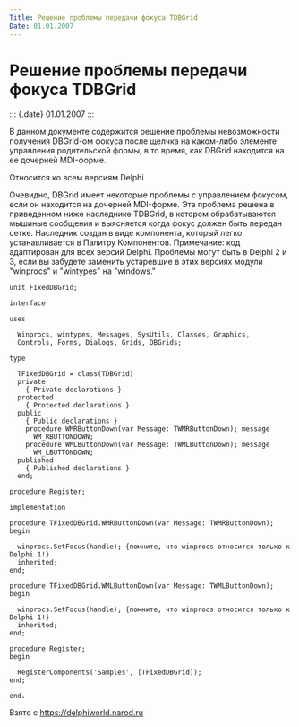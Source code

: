```yaml
---
Title: Решение проблемы передачи фокуса TDBGrid
Date: 01.01.2007
---
```



Решение проблемы передачи фокуса TDBGrid
========================================

::: {.date}
01.01.2007
:::

В данном документе содержится решение проблемы невозможности получения
DBGrid-ом фокуса после щелчка на каком-либо элементе управления
родительской формы, в то время, как DBGrid находится на ее дочерней
MDI-форме.

Относится ко всем версиям Delphi

Очевидно, DBGrid имеет некоторые проблемы с управлением фокусом, если он
находится на дочерней MDI-форме. Эта проблема решена в приведенном ниже
наследнике TDBGrid, в котором обрабатываются мышиные сообщения и
выясняется когда фокус должен быть передан сетке. Наследник создан в
виде компонента, который легко устанавливается в Палитру Компонентов.
Примечание: код адаптирован для всех версий Delphi. Проблемы могут быть
в Delphi 2 и 3, если вы забудете заменить устаревшие в этих версиях
модули "winprocs" и "wintypes" на "windows."

    unit FixedDBGrid;
     
    interface
     
    uses
     
      Winprocs, wintypes, Messages, SysUtils, Classes, Graphics,
      Controls, Forms, Dialogs, Grids, DBGrids;
     
    type
     
      TFixedDBGrid = class(TDBGrid)
      private
        { Private declarations }
      protected
        { Protected declarations }
      public
        { Public declarations }
        procedure WMRButtonDown(var Message: TWMRButtonDown); message
          WM_RBUTTONDOWN;
        procedure WMLButtonDown(var Message: TWMLButtonDown); message
          WM_LBUTTONDOWN;
      published
        { Published declarations }
      end;
     
    procedure Register;
     
    implementation
     
    procedure TFixedDBGrid.WMRButtonDown(var Message: TWMRButtonDown);
    begin
     
      winprocs.SetFocus(handle); {помните, что winprocs относится только к Delphi 1!}
      inherited;
    end;
     
    procedure TFixedDBGrid.WMLButtonDown(var Message: TWMLButtonDown);
    begin
     
      winprocs.SetFocus(handle); {помните, что winprocs относится только к Delphi 1!}
      inherited;
    end;
     
    procedure Register;
    begin
     
      RegisterComponents('Samples', [TFixedDBGrid]);
    end;
     
    end.

Взято с <https://delphiworld.narod.ru>
